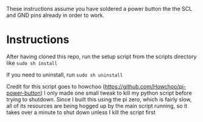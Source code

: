 These instructions assume you have soldered a power button the the SCL and GND pins already in order to work.

# Instructions
After having cloned this repo, run the setup script from the scripts directory like `sudo sh install`

If you need to uninstall, run `sudo sh uninstall`

Credit for this script goes to howchoo (https://github.com/Howchoo/pi-power-button)
I only made one small tweak to kill my python script before trying to shutdown. Since I built this using the pi zero, which is fairly slow, all of its resources are being hogged up by the main script running, so it takes over a minute to shut down unless I kill the script first
